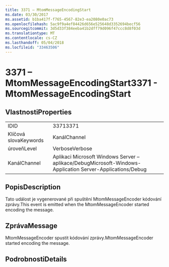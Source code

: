 ```yaml
---
title: 3371 – MtomMessageEncodingStart
ms.date: 03/30/2017
ms.assetid: b1ba417f-f765-4567-82e3-ea2080e0ac73
ms.openlocfilehash: 5ac9f9a4ef84426d656e525648d3352694becf56
ms.sourcegitcommit: 3d5d33f384eeba41b2dff79d096f47ccc8d8f03d
ms.translationtype: MT
ms.contentlocale: cs-CZ
ms.lasthandoff: 05/04/2018
ms.locfileid: "33463506"
---
```

# <a name="3371---mtommessageencodingstart"></a><span data-ttu-id="2b927-102">3371 – MtomMessageEncodingStart</span><span class="sxs-lookup"><span data-stu-id="2b927-102">3371 - MtomMessageEncodingStart</span></span>
## <a name="properties"></a><span data-ttu-id="2b927-103">Vlastnosti</span><span class="sxs-lookup"><span data-stu-id="2b927-103">Properties</span></span>  
  
|||  
|-|-|  
|<span data-ttu-id="2b927-104">ID</span><span class="sxs-lookup"><span data-stu-id="2b927-104">ID</span></span>|<span data-ttu-id="2b927-105">3371</span><span class="sxs-lookup"><span data-stu-id="2b927-105">3371</span></span>|  
|<span data-ttu-id="2b927-106">Klíčová slova</span><span class="sxs-lookup"><span data-stu-id="2b927-106">Keywords</span></span>|<span data-ttu-id="2b927-107">Kanál</span><span class="sxs-lookup"><span data-stu-id="2b927-107">Channel</span></span>|  
|<span data-ttu-id="2b927-108">úroveň</span><span class="sxs-lookup"><span data-stu-id="2b927-108">Level</span></span>|<span data-ttu-id="2b927-109">Verbose</span><span class="sxs-lookup"><span data-stu-id="2b927-109">Verbose</span></span>|  
|<span data-ttu-id="2b927-110">Kanál</span><span class="sxs-lookup"><span data-stu-id="2b927-110">Channel</span></span>|<span data-ttu-id="2b927-111">Aplikaci Microsoft Windows Server – aplikace/Debug</span><span class="sxs-lookup"><span data-stu-id="2b927-111">Microsoft-Windows-Application Server-Applications/Debug</span></span>|  
  
## <a name="description"></a><span data-ttu-id="2b927-112">Popis</span><span class="sxs-lookup"><span data-stu-id="2b927-112">Description</span></span>  
 <span data-ttu-id="2b927-113">Tato událost je vygenerované při spuštění MtomMessageEncoder kódování zprávy.</span><span class="sxs-lookup"><span data-stu-id="2b927-113">This event is emitted when the MtomMessageEncoder started encoding the message.</span></span>  
  
## <a name="message"></a><span data-ttu-id="2b927-114">Zpráva</span><span class="sxs-lookup"><span data-stu-id="2b927-114">Message</span></span>  
 <span data-ttu-id="2b927-115">MtomMessageEncoder spustit kódování zprávy.</span><span class="sxs-lookup"><span data-stu-id="2b927-115">MtomMessageEncoder started encoding the message.</span></span>  
  
## <a name="details"></a><span data-ttu-id="2b927-116">Podrobnosti</span><span class="sxs-lookup"><span data-stu-id="2b927-116">Details</span></span>
